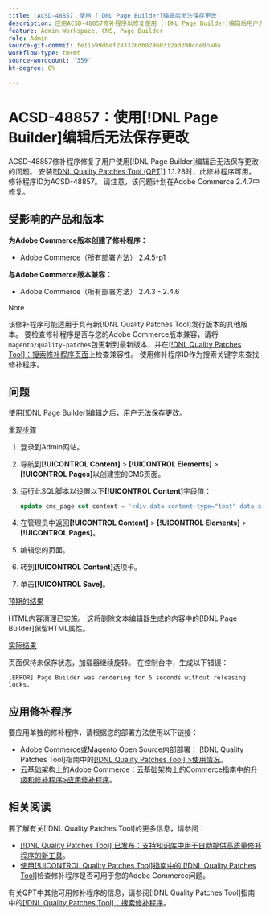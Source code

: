 ```yaml
---
title: 'ACSD-48857：使用 [!DNL Page Builder]编辑后无法保存更改'
description: 应用ACSD-48857修补程序以修复使用 [!DNL Page Builder]编辑后用户无法保存更改的Adobe Commerce问题。
feature: Admin Workspace, CMS, Page Builder
role: Admin
source-git-commit: fe11599dbef283326db029b0312ad290cde0ba0a
workflow-type: tm+mt
source-wordcount: '359'
ht-degree: 0%

---
```


# ACSD-48857：使用[!DNL Page Builder]编辑后无法保存更改

ACSD-48857修补程序修复了用户使用[!DNL Page Builder]编辑后无法保存更改的问题。 安装[[!DNL Quality Patches Tool (QPT)]](https://experienceleague.adobe.com/en/docs/commerce-knowledge-base/kb/announcements/commerce-announcements/magento-quality-patches-released-new-tool-to-self-serve-quality-patches) 1.1.28时，此修补程序可用。 修补程序ID为ACSD-48857。 请注意，该问题计划在Adobe Commerce 2.4.7中修复。

## 受影响的产品和版本

**为Adobe Commerce版本创建了修补程序：**

* Adobe Commerce（所有部署方法） 2.4.5-p1

**与Adobe Commerce版本兼容：**

* Adobe Commerce（所有部署方法） 2.4.3 - 2.4.6

>[!NOTE]
>
>该修补程序可能适用于具有新[!DNL Quality Patches Tool]发行版本的其他版本。 要检查修补程序是否与您的Adobe Commerce版本兼容，请将`magento/quality-patches`包更新到最新版本，并在[[!DNL Quality Patches Tool]：搜索修补程序页面](https://experienceleague.adobe.com/tools/commerce-quality-patches/index.html)上检查兼容性。 使用修补程序ID作为搜索关键字来查找修补程序。

## 问题

使用[!DNL Page Builder]编辑之后，用户无法保存更改。

<u>重现步骤</u>

1. 登录到Admin网站。
1. 导航到&#x200B;**[!UICONTROL Content]** > **[!UICONTROL Elements]** > **[!UICONTROL Pages]**&#x200B;以创建空的CMS页面。
1. 运行此SQL脚本以设置以下&#x200B;**[!UICONTROL Content]**&#x200B;字段值：

   ```SQL
   update cms_page set content = '<div data-content-type="text" data-appearance="default" data-element="main"><h4 style="text-align: center;" contenteditable="true" data-placeholder="Edit Heading Text" data-content-type="heading" data-appearance="default" data-element="main">THE RULES</h4></div>' where page_id=8;
   ```

1. 在管理员中返回&#x200B;**[!UICONTROL Content]** > **[!UICONTROL Elements]** > **[!UICONTROL Pages]**。
1. 编辑您的页面。
1. 转到&#x200B;**[!UICONTROL Content]**&#x200B;选项卡。
1. 单击&#x200B;**[!UICONTROL Save]**。

<u>预期的结果</u>

HTML内容清理已实施。 这将删除文本编辑器生成的内容中的[!DNL Page Builder]保留HTML属性。

<u>实际结果</u>

页面保持未保存状态，加载器继续旋转。 在控制台中，生成以下错误：

```
[ERROR] Page Builder was rendering for 5 seconds without releasing locks.
```

## 应用修补程序

要应用单独的修补程序，请根据您的部署方法使用以下链接：

* Adobe Commerce或Magento Open Source内部部署： [!DNL Quality Patches Tool]指南中的[[!DNL Quality Patches Tool] >使用情况](/help/tools/quality-patches-tool/usage.md)。
* 云基础架构上的Adobe Commerce：云基础架构上的Commerce指南中的[升级和修补程序>应用修补程序](https://experienceleague.adobe.com/docs/commerce-cloud-service/user-guide/develop/upgrade/apply-patches.html)。

## 相关阅读

要了解有关[!DNL Quality Patches Tool]的更多信息，请参阅：

* [[!DNL Quality Patches Tool] 已发布：支持知识库中用于自助提供高质量修补程序的新工具](https://experienceleague.adobe.com/en/docs/commerce-knowledge-base/kb/announcements/commerce-announcements/magento-quality-patches-released-new-tool-to-self-serve-quality-patches)。
* [使用[!UICONTROL Quality Patches Tool]指南中的 [!DNL Quality Patches Tool]](/help/tools/quality-patches-tool/patches-available-in-qpt/check-patch-for-magento-issue-with-magento-quality-patches.md)检查修补程序是否可用于您的Adobe Commerce问题。


有关QPT中其他可用修补程序的信息，请参阅[!DNL Quality Patches Tool]指南中的[[!DNL Quality Patches Tool]：搜索修补程序](https://experienceleague.adobe.com/tools/commerce-quality-patches/index.html)。
